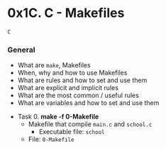 # 0x1C. C - Makefiles
`C`

### General
* What are `make`, Makefiles
* When, why and how to use Makefiles
* What are rules and how to set and use them
* What are explicit and implicit rules
* What are the most common / useful rules
* What are variables and how to set and use them

+ Task 0. **make -f 0-Makefile**
  * Makefile that compile `main.c` and `school.c`
    * Executable file: `school`
  * File: `0-Makefile`

